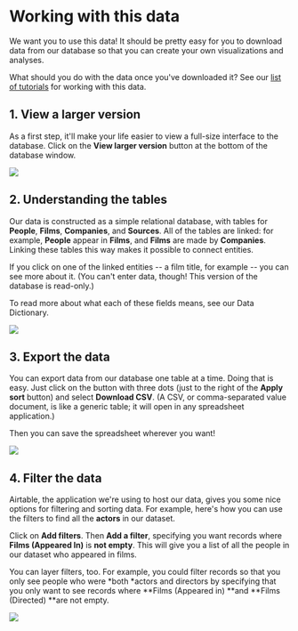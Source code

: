 # Working with this data

We want you to use this data! It should be pretty easy for you to download data from our database so that you can create your own visualizations and analyses.

What should you do with the data once you've downloaded it? See our [list of tutorials](http://dhbasecamp.humanities.ucla.edu/afamfilm/working-with-the-data/) for working with this data.

## 1. View a larger version

As a first step, it'll make your life easier to view a full-size interface to the database. Click on the **View larger version** button at the bottom of the database window.

![][1]

[1]: images/working-with-this-data/view-a-larger-version.png

## 2. Understanding the tables

Our data is constructed as a simple relational database, with tables for **People**, **Films**, **Companies**, and **Sources**. All of the tables are linked: for example, **People** appear in **Films**, and **Films** are made by **Companies**. Linking these tables this way makes it possible to connect entities.

If you click on one of the linked entities -- a film title, for example -- you can see more about it. (You can't enter data, though! This version of the database is read-only.)

To read more about what each of these fields means, see our Data Dictionary.

![][2]

[2]: images/working-with-this-data/understanding-the-tables.png

## 3. Export the data

You can export data from our database one table at a time. Doing that is easy. Just click on the button with three dots (just to the right of the **Apply sort** button) and select **Download CSV**. (A CSV, or comma-separated value document, is like a generic table; it will open in any spreadsheet application.)

Then you can save the spreadsheet wherever you want!

![][3]

[3]: images/working-with-this-data/export-the-data.png

## 4. Filter the data

Airtable, the application we're using to host our data, gives you some nice options for filtering and sorting data. For example, here's how you can use the filters to find all the **actors** in our dataset.

Click on **Add filters**. Then **Add a filter**, specifying you want records where **Films (Appeared In)** is **not empty**. This will give you a list of all the people in our dataset who appeared in films.

You can layer filters, too. For example, you could filter records so that you only see people who were *both *actors and directors by specifying that you only want to see records where **Films (Appeared in) **and **Films (Directed) **are not empty.

![][4]

[4]: images/working-with-this-data/filter-the-data.png
